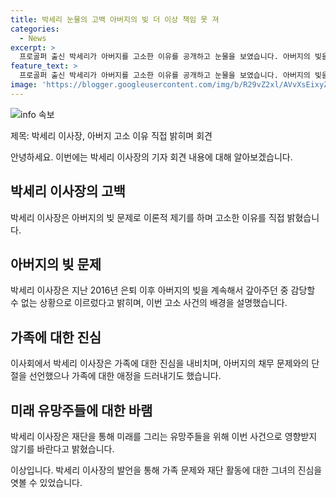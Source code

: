 ```yaml
---
title: 박세리 눈물의 고백 아버지의 빚 더 이상 책임 못 져
categories:
  - News
excerpt: >
  프로골퍼 출신 박세리가 아버지를 고소한 이유를 공개하고 눈물을 보였습니다. 아버지의 빚을 갚다가 감당할 수 없는 상황에 이른 것으로, 이를 계기로 아버지와의 관계를 끊기로 결심한 박 이사장은 미래를 그리는 후배들에게 영향을 미치지 않길 바란다고 전했습니다. 대전 자택 경매와 관련해서는 법적 문제 없이 해결했다고 주장했습니다. (출처: KBS 뉴스)
feature_text: >
  프로골퍼 출신 박세리가 아버지를 고소한 이유를 공개하고 눈물을 보였습니다. 아버지의 빚을 갚다가 감당할 수 없는 상황에 이른 것으로, 이를 계기로 아버지와의 관계를 끊기로 결심한 박 이사장은 미래를 그리는 후배들에게 영향을 미치지 않길 바란다고 전했습니다. 대전 자택 경매와 관련해서는 법적 문제 없이 해결했다고 주장했습니다. (출처: KBS 뉴스)
image: 'https://blogger.googleusercontent.com/img/b/R29vZ2xl/AVvXsEixyZcFfHzMRdzZMjFBmAUKJYCLCGyLL1o632UiGVXcaFdKo_bkvkuCioo0uUKlGfBVcT3P84aROyZIXSBEx3Aw5nCQ3pTgDom1WDC4m8eifvWiAmWEEVb4x6G_l8C0QH225ldMjyaFvpxGEBGNO37VmDTDMHGhJPq73UglMfDca1-0aw/s1600/blogspot.png'
---
```


<p><img src="https://blogger.googleusercontent.com/img/b/R29vZ2xl/AVvXsEixyZcFfHzMRdzZMjFBmAUKJYCLCGyLL1o632UiGVXcaFdKo_bkvkuCioo0uUKlGfBVcT3P84aROyZIXSBEx3Aw5nCQ3pTgDom1WDC4m8eifvWiAmWEEVb4x6G_l8C0QH225ldMjyaFvpxGEBGNO37VmDTDMHGhJPq73UglMfDca1-0aw/s1600/blogspot.png" alt="info 속보" /></p>

<p>제목: 박세리 이사장, 아버지 고소 이유 직접 밝히며 회견</p>

<p>안녕하세요. 이번에는 박세리 이사장의 기자 회견 내용에 대해 알아보겠습니다.</p>

<h2 data-ke-size="size26">박세리 이사장의 고백</h2>

<p data-ke-size="size16">박세리 이사장은 아버지의 빚 문제로 이론적 제기를 하며 고소한 이유를 직접 밝혔습니다.</p>

<h2 data-ke-size="size26">아버지의 빚 문제</h2>

<p data-ke-size="size16">박세리 이사장은 지난 2016년 은퇴 이후 아버지의 빚을 계속해서 갚아주던 중 감당할 수 없는 상황으로 이르렀다고 밝히며, 이번 고소 사건의 배경을 설명했습니다.</p>

<h2 data-ke-size="size26">가족에 대한 진심</h2>

<p data-ke-size="size16">이사회에서 박세리 이사장은 가족에 대한 진심을 내비치며, 아버지의 채무 문제와의 단절을 선언했으나 가족에 대한 애정을 드러내기도 했습니다.</p>

<h2 data-ke-size="size26">미래 유망주들에 대한 바램</h2>

<p data-ke-size="size16">박세리 이사장은 재단을 통해 미래를 그리는 유망주들을 위해 이번 사건으로 영향받지 않기를 바란다고 밝혔습니다.</p>

<p>이상입니다. 박세리 이사장의 발언을 통해 가족 문제와 재단 활동에 대한 그녀의 진심을 엿볼 수 있었습니다.</p>

